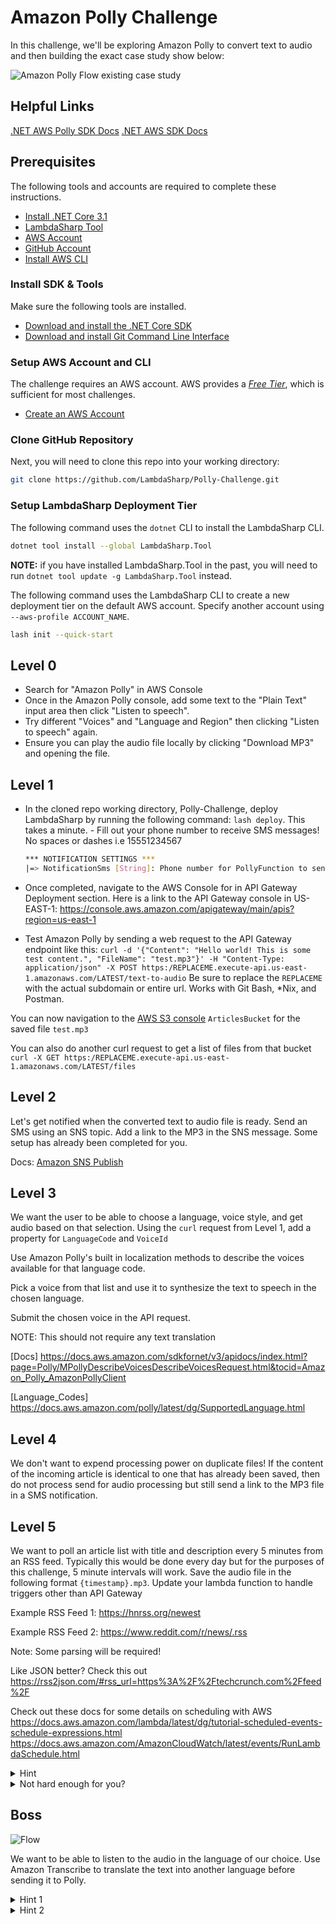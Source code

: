 # Amazon Polly Challenge

In this challenge, we'll be exploring Amazon Polly to convert text to audio and then building the exact case study show below:

![Amazon Polly Flow existing case study](case-study.png)

## Helpful Links

[.NET AWS Polly SDK Docs](https://docs.aws.amazon.com/sdkfornet/v3/apidocs/index.html?page=Polly/MPollySynthesizeSpeechSynthesizeSpeechRequest.html&tocid=Amazon_Polly_AmazonPollyClient)
[.NET AWS SDK Docs](https://docs.aws.amazon.com/sdkfornet/v3/apidocs)

## Prerequisites

The following tools and accounts are required to complete these instructions.

- [Install .NET Core 3.1](https://www.microsoft.com/net/download)
- [LambdaSharp Tool](https://github.com/LambdaSharp/LambdaSharpTool)
- [AWS Account](https://aws.amazon.com/)
- [GitHub Account](https://github.com/)
- [Install AWS CLI](https://aws.amazon.com/cli/)

### Install SDK & Tools

Make sure the following tools are installed.

- [Download and install the .NET Core SDK](https://dotnet.microsoft.com/download)
- [Download and install Git Command Line Interface](https://git-scm.com/downloads)

### Setup AWS Account and CLI

The challenge requires an AWS account. AWS provides a [_Free Tier_](https://aws.amazon.com/free/), which is sufficient for most challenges.

- [Create an AWS Account](https://aws.amazon.com)

### Clone GitHub Repository

Next, you will need to clone this repo into your working directory:

```bash
git clone https://github.com/LambdaSharp/Polly-Challenge.git
```

### Setup LambdaSharp Deployment Tier

The following command uses the `dotnet` CLI to install the LambdaSharp CLI.

```bash
dotnet tool install --global LambdaSharp.Tool
```

**NOTE:** if you have installed LambdaSharp.Tool in the past, you will need to run `dotnet tool update -g LambdaSharp.Tool` instead.

The following command uses the LambdaSharp CLI to create a new deployment tier on the default AWS account. Specify another account using `--aws-profile ACCOUNT_NAME`.

```bash
lash init --quick-start
```

## Level 0

- Search for "Amazon Polly" in AWS Console
- Once in the Amazon Polly console, add some text to the "Plain Text" input area then click "Listen to speech".
- Try different "Voices" and "Language and Region" then clicking "Listen to speech" again.
- Ensure you can play the audio file locally by clicking "Download MP3" and opening the file.

## Level 1

- In the cloned repo working directory, Polly-Challenge, deploy LambdaSharp by running the following command: `lash deploy`. This takes a minute. - Fill out your phone number to receive SMS messages!  No spaces or dashes i.e 15551234567

  ```bash
  *** NOTIFICATION SETTINGS *** 
  |=> NotificationSms [String]: Phone number for PollyFunction to send SMS messages for Polly audio files:
  ```

- Once completed, navigate to the AWS Console for  in API Gateway Deployment section.  Here is a link to the API Gateway console in US-EAST-1: https://console.aws.amazon.com/apigateway/main/apis?region=us-east-1
- Test Amazon Polly by sending a web request to the API Gateway endpoint like this: `curl -d '{"Content": "Hello world! This is some test content.", "FileName": "test.mp3"}' -H "Content-Type: application/json" -X POST https:/REPLACEME.execute-api.us-east-1.amazonaws.com/LATEST/text-to-audio` Be sure to replace the `REPLACEME` with the actual subdomain or entire url. Works with Git Bash, \*Nix, and Postman.

You can now navigation to the [AWS S3 console](https://s3.console.aws.amazon.com/s3/home?region=us-east-1) `ArticlesBucket` for the saved file `test.mp3`  

You can also do another curl request to get a list of files from that bucket `curl -X GET https:/REPLACEME.execute-api.us-east-1.amazonaws.com/LATEST/files`

## Level 2

Let's get notified when the converted text to audio file is ready. Send an SMS using an SNS topic. Add a link to the MP3 in the SNS message. Some setup has already been completed for you.

Docs: [Amazon SNS Publish](https://docs.aws.amazon.com/sdkfornet/v3/apidocs/index.html?page=SNS/MSNSPublishAsyncStringStringCancellationToken.html&tocid=Amazon_SimpleNotificationService_Amaz)

## Level 3

We want the user to be able to choose a language, voice style, and get audio based on that selection. Using the `curl` request from Level 1, add a property for `LanguageCode` and `VoiceId`

Use Amazon Polly's built in localization methods to describe the voices available for that language code.

Pick a voice from that list and use it to synthesize the text to speech in the chosen language.

Submit the chosen voice in the API request.

NOTE: This should not require any text translation

[Docs] https://docs.aws.amazon.com/sdkfornet/v3/apidocs/index.html?page=Polly/MPollyDescribeVoicesDescribeVoicesRequest.html&tocid=Amazon_Polly_AmazonPollyClient

[Language_Codes] https://docs.aws.amazon.com/polly/latest/dg/SupportedLanguage.html

## Level 4

We don't want to expend processing power on duplicate files! If the content of the incoming article is identical to one that has already been saved, then do not process send for audio processing but still send a link to the MP3 file in a SMS notification.

## Level 5

We want to poll an article list with title and description every 5 minutes from an RSS feed. Typically this would be done every day but for the purposes of this challenge, 5 minute intervals will work. Save the audio file in the following format `{timestamp}.mp3`. Update your lambda function to handle triggers other than API Gateway

Example RSS Feed 1: https://hnrss.org/newest

Example RSS Feed 2: https://www.reddit.com/r/news/.rss

Note: Some parsing will be required!

Like JSON better? Check this out https://rss2json.com/#rss_url=https%3A%2F%2Ftechcrunch.com%2Ffeed%2F

Check out these docs for some details on scheduling with AWS
https://docs.aws.amazon.com/lambda/latest/dg/tutorial-scheduled-events-schedule-expressions.html
https://docs.aws.amazon.com/AmazonCloudWatch/latest/events/RunLambdaSchedule.html

<details><summary>Hint</summary>
Make a post request to the API Gateway endpoint with the content from the RSS feed.
</details>
<details><summary>Not hard enough for you?</summary>
Parse the article's html into plain text then convert it to an mp3.  This could be in the field: <code>content:encoded</code>
</details>

## Boss

![Flow](thanos.jpg)

We want to be able to listen to the audio in the language of our choice. Use Amazon Transcribe to translate the text into another language before sending it to Polly.

<details><summary>Hint 1</summary>
Polly and Transcribe are similar services. Use the existing definitions in the <code>Module.yml</code> for ideas.
</details>

<details><summary>Hint 2</summary>
No, this is the boss level!
</details>
